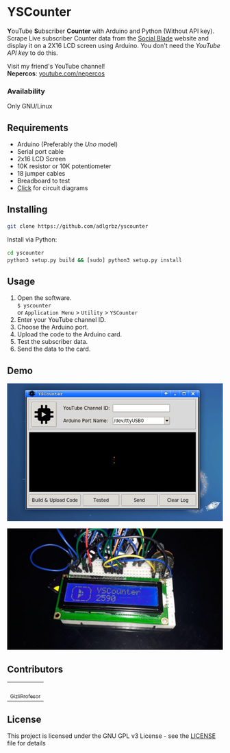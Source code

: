 # YSCounter
**Y**ouTube **S**ubscriber **Counter** with Arduino and Python (Without API key). Scrape Live subscriber Counter data from the [Social Blade](https://socialblade.com) website and display it on a 2X16 LCD screen using Arduino. You don't need the *YouTube API key* to do this.

Visit my friend's YouTube channel! <br/>
**Nepercos**: [youtube.com/nepercos](https://youtube.com/nepercos)

### Availability
Only GNU/Linux

## Requirements
* Arduino (Preferably the *Uno* model)
* Serial port cable
* 2x16 LCD Screen
* 10K resistor or 10K potentiometer
* 18 jumper cables
* Breadboard to test
* [Click](diagrams/) for circuit diagrams

## Installing
```sh
git clone https://github.com/adlgrbz/yscounter
```

Install via Python:
```sh
cd yscounter
python3 setup.py build && [sudo] python3 setup.py install
```

## Usage
1. Open the software. <br/>
`$ yscounter` <br/>
or `Application Menu` > `Utility` > `YSCounter`
2. Enter your YouTube channel ID.
3. Choose the Arduino port.
4. Upload the code to the Arduino card.
5. Test the subscriber data.
6. Send the data to the card.

## Demo

![](demo/demo.gif)

<img width="550px;" src="demo/demo.jpg">

## Contributors

<table><tr><td align="center"><a href="https://github.com/GizliProfesor"><img src="https://avatars2.githubusercontent.com/u/44980977?s=460&u=144b3b380716233f08f94f31cb06f2899b86e9fb&v=4" width="100px;" alt=""><br/><sub>GizliProfesor</b></sub></a><br/></td></tr></table>

## License
This project is licensed under the GNU GPL v3 License - see the [LICENSE](LICENSE) file for details